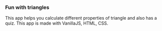 ### Fun with triangles

This app helps you calculate different properties of triangle and also has a quiz. This app is made with VanillaJS, HTML, CSS.

